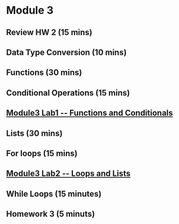 # Module 3

## Review HW 2 (15 mins)

## Data Type Conversion (10 mins)

## Functions (30 mins)

## Conditional Operations (15 mins)

## [Module3 Lab1 -- Functions and Conditionals](Lab1.md)

## Lists (30 mins)

## For loops (15 mins)

## [Module3 Lab2 -- Loops and Lists](Lab2.md)

## While Loops (15 minutes)

## Homework 3 (5 minuts)
